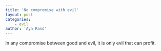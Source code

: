 ```yaml
---
title: 'No compromise with evil'
layout: post
categories:
    - evil
author: 'Ayn Rand'
---
```


In any compromise between good and evil, it is only evil that can profit.